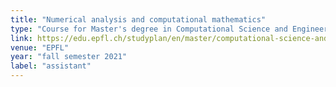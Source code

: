 ```yaml
---
title: "Numerical analysis and computational mathematics"
type: "Course for Master's degree in Computational Science and Engineering"
link: https://edu.epfl.ch/studyplan/en/master/computational-science-and-engineering/coursebook/numerical-analysis-and-computational-mathematics-MATH-456
venue: "EPFL"
year: "fall semester 2021"
label: "assistant"
---
```


